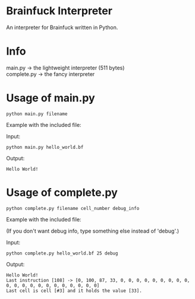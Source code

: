 # Brainfuck Interpreter
An interpreter for Brainfuck written in Python.
# Info
main.py -> the lightweight interpreter (511 bytes)  
complete.py -> the fancy interpreter
# Usage of main.py
```
python main.py filename
```
Example with the included file:  
  
Input:
```
python main.py hello_world.bf
```
Output:
```
Hello World!
```
# Usage of complete.py
```
python complete.py filename cell_number debug_info
```
Example with the included file:  
  
(If you don't want debug info, type something else instead of 'debug'.)  
  
Input:
```
python complete.py hello_world.bf 25 debug
```
Output:
```
Hello World!
Last instruction [108] -> [0, 100, 87, 33, 0, 0, 0, 0, 0, 0, 0, 0, 0, 0, 0, 0, 0, 0, 0, 0, 0, 0, 0, 0, 0]
Last cell is cell [#3] and it holds the value [33].
```

